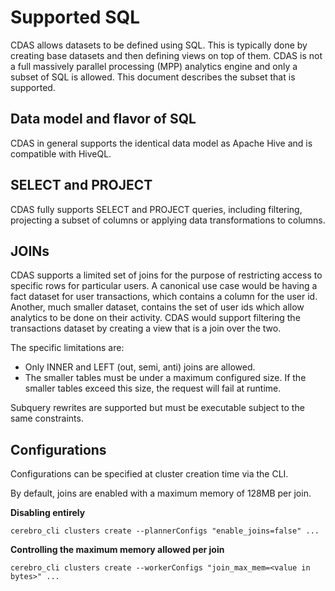 # Supported SQL
CDAS allows datasets to be defined using SQL. This is typically done by creating
base datasets and then defining views on top of them. CDAS is not a full massively
parallel processing (MPP) analytics engine and only a subset of SQL is allowed. This
document describes the subset that is supported.

## Data model and flavor of SQL
CDAS in general supports the identical data model as Apache Hive and is compatible with
HiveQL.

## SELECT and PROJECT
CDAS fully supports SELECT and PROJECT queries, including filtering, projecting a
subset of columns or applying data transformations to columns.

## JOINs
CDAS supports a limited set of joins for the purpose of restricting access to specific
rows for particular users. A canonical use case would be having a fact dataset for
user transactions, which contains a column for the user id. Another, much smaller
dataset, contains the set of user ids which allow analytics to be done on their
activity. CDAS would support filtering the transactions dataset by creating a view
that is a join over the two.

The specific limitations are:
  - Only INNER and LEFT (out, semi, anti) joins are allowed.
  - The smaller tables must be under a maximum configured size. If the smaller tables
    exceed this size, the request will fail at runtime.

Subquery rewrites are supported but must be executable subject to the same constraints.

## Configurations
Configurations can be specified at cluster creation time via the CLI.

By default, joins are enabled with a maximum memory of 128MB per join.

**Disabling entirely**
```
cerebro_cli clusters create --plannerConfigs "enable_joins=false" ...
```

**Controlling the maximum memory allowed per join**
```
cerebro_cli clusters create --workerConfigs "join_max_mem=<value in bytes>" ...
```
